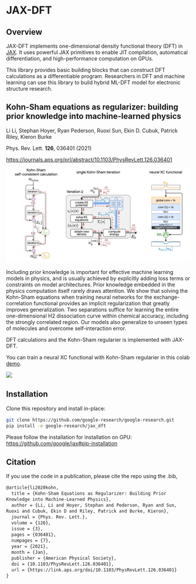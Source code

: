 # JAX-DFT

## Overview

JAX-DFT implements one-dimensional density functional theory (DFT) in
[JAX](https://github.com/google/jax). It uses powerful JAX primitives to enable
JIT compilation, automatical differentiation, and high-performance computation
on GPUs.

This library provides basic building blocks that can construct DFT calculations
as a differentiable program. Researchers in DFT and machine learning can use
this library to build hybrid ML-DFT model for electronic structure research.

## Kohn-Sham equations as regularizer: building prior knowledge into machine-learned physics

Li Li, Stephan Hoyer, Ryan Pederson, Ruoxi Sun, Ekin D. Cubuk, Patrick Riley, Kieron Burke

Phys. Rev. Lett. **126**, 036401 (2021)

https://journals.aps.org/prl/abstract/10.1103/PhysRevLett.126.036401

![](ks_1_column.png)

Including prior knowledge is important for effective machine learning models in physics, and is usually achieved by explicitly adding loss terms or constraints on model architectures. Prior knowledge embedded in the physics computation itself rarely draws attention. We show that solving the Kohn-Sham equations when training neural networks for the exchange-correlation functional provides an implicit regularization that greatly improves generalization. Two separations suffice for learning the entire one-dimensional H2 dissociation curve within chemical accuracy, including the strongly correlated region. Our models also generalize to unseen types of molecules and overcome self-interaction error.

DFT calculations and the Kohn-Sham regularier is implemented with JAX-DFT.

You can train a neural XC functional with Kohn-Sham regularier in this colab [demo](https://colab.research.google.com/github/google-research/google-research/blob/master/jax_dft/examples/training_neural_xc_functional.ipynb).

![](http://storage.googleapis.com/gresearch/jax_dft/demo-loop.gif)

## Installation

Clone this repository and install in-place:

```bash
git clone https://github.com/google-research/google-research.git
pip install -e google-research/jax_dft
```

Please follow the installation for installation on GPU: https://github.com/google/jax#pip-installation

## Citation

If you use the code in a publication, please cite the repo using the .bib,

```
@article{li2020kohn,
  title = {Kohn-Sham Equations as Regularizer: Building Prior Knowledge into Machine-Learned Physics},
  author = {Li, Li and Hoyer, Stephan and Pederson, Ryan and Sun, Ruoxi and Cubuk, Ekin D and Riley, Patrick and Burke, Kieron},
  journal = {Phys. Rev. Lett.},
  volume = {126},
  issue = {3},
  pages = {036401},
  numpages = {7},
  year = {2021},
  month = {Jan},
  publisher = {American Physical Society},
  doi = {10.1103/PhysRevLett.126.036401},
  url = {https://link.aps.org/doi/10.1103/PhysRevLett.126.036401}
}
```
